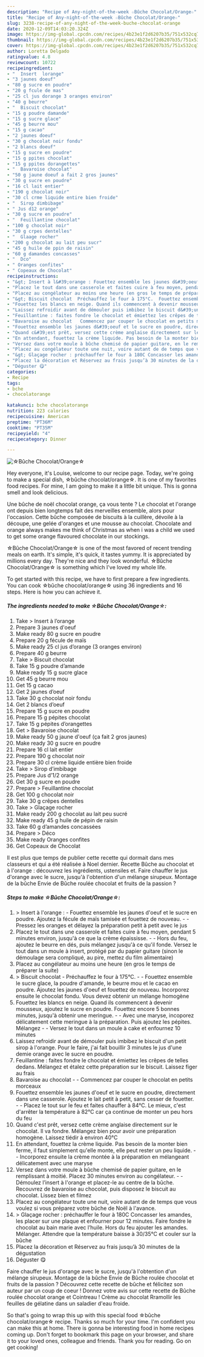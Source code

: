 ```yaml
---
description: "Recipe of Any-night-of-the-week ☆Bûche Chocolat/Orange☆"
title: "Recipe of Any-night-of-the-week ☆Bûche Chocolat/Orange☆"
slug: 3238-recipe-of-any-night-of-the-week-buche-chocolat-orange
date: 2020-12-09T14:03:20.324Z
image: https://img-global.cpcdn.com/recipes/4b23e1f2d6207b35/751x532cq70/☆buche-chocolatorange☆-photo-principale-de-la-recette.jpg
thumbnail: https://img-global.cpcdn.com/recipes/4b23e1f2d6207b35/751x532cq70/☆buche-chocolatorange☆-photo-principale-de-la-recette.jpg
cover: https://img-global.cpcdn.com/recipes/4b23e1f2d6207b35/751x532cq70/☆buche-chocolatorange☆-photo-principale-de-la-recette.jpg
author: Loretta Delgado
ratingvalue: 4.8
reviewcount: 10722
recipeingredient:
- "  Insert  lorange"
- "3 jaunes doeuf"
- "80 g sucre en poudre"
- "20 g fcule de mas"
- "25 cl jus dorange 3 oranges environ"
- "40 g beurre"
- "  Biscuit chocolat"
- "15 g poudre damande"
- "15 g sucre glace"
- "45 g beurre mou"
- "15 g cacao"
- "2 jaunes doeuf"
- "30 g chocolat noir fondu"
- "2 blancs doeuf"
- "15 g sucre en poudre"
- "15 g ppites chocolat"
- "15 g ppites dorangettes"
- "  Bavaroise chocolat"
- "50 g jaune doeuf a fait 2 gros jaunes"
- "30 g sucre en poudre"
- "16 cl lait entier"
- "190 g chocolat noir"
- "30 cl crme liquide entire bien froide"
- "  Sirop dimbibage"
- " Jus d12 orange"
- "30 g sucre en poudre"
- "  Feuillantine chocolat"
- "100 g chocolat noir"
- "30 g crpes dentelles"
- "  Glaage rocher"
- "200 g chocolat au lait peu sucr"
- "45 g huile de ppin de raisin"
- "60 g damandes concasses"
- "  Dco"
- " Oranges confites"
- " Copeaux de Chocolat"
recipeinstructions:
- "&gt; Insert à l&#39;orange : Fouettez ensemble les jaunes d&#39;oeuf et le sucre en poudre. Ajoutez la fécule de maïs tamisée et fouettez de nouveau.  Pressez les oranges et délayez la préparation petit à petit avec le jus"
- "Placez le tout dans une casserole et faites cuire à feu moyen, pendant 5 minutes environ, jusqu&#39;à ce que la crème épaississe.  Hors du feu, ajoutez le beurre en dés, puis mélangez jusqu&#39;à ce qu&#39;il fonde. Versez le tout dans un moule à insert, protégé par du papier guitare (sinon le démoulage sera compliqué, au pire, mettez du film alimentaire)"
- "Placez au congélateur au moins une heure (en gros le temps de préparer la suite)"
- "&gt; Biscuit chocolat  Préchauffez le four à 175°C.  Fouettez ensemble le sucre glace, la poudre d&#39;amande, le beurre mou et le cacao en poudre. Ajoutez les jaunes d&#39;oeuf et fouettez de nouveau. Incorporez ensuite le chocolat fondu. Vous devez obtenir un mélange homogène"
- "Fouettez les blancs en neige. Quand ils commencent à devenir mousseux, ajoutez le sucre en poudre. Fouettez encore 5 bonnes minutes, jusqu&#39;à obtenir une meringue.  Avec une maryse, incoporez délicatement cette meringue à la préparation. Puis ajoutez les pépites. Mélangez   Versez le tout dans un moule à cake et enfournez 10 minutes"
- "Laissez refroidir avant de démouler puis imbibez le biscuit d&#39;un petit sirop à l&#39;orange. Pour le faire, j&#39;ai fait bouillir 3 minutes le jus d&#39;une demie orange avec le sucre en poudre."
- "Feuillantine : faites fondre le chocolat et émiettez les crêpes de telles dedans. Mélangez et étalez cette préparation sur le biscuit. Laissez figer au frais"
- "Bavaroise au chocolat   Commencez par couper le chocolat en petits morceaux"
- "Fouettez ensemble les jaunes d&#39;oeuf et le sucre en poudre, directement dans une casserole. Ajoutez le lait petit à petit, sans cesser de fouetter.  Placez le tout sur le feu et faites chauffer à 84°C. Le mieux, c&#39;est d&#39;arrêter la température à 82°C car ça continue de monter un peu hors du feu"
- "Quand c&#39;est prêt, versez cette crème anglaise directement sur le chocolat. Il va fondre. Mélangez bien pour avoir une préparation homogène. Laissez tiédir à environ 40°C"
- "En attendant, fouettez la crème liquide. Pas besoin de la monter bien ferme, il faut simplement qu&#39;elle monte, elle peut rester un peu liquide.  Incorporez ensuite la crème montée à la préparation en mélangeant délicatement avec une maryse"
- "Versez dans votre moule à bûche chemisé de papier guitare, en le remplissant à moitié. Placez 30 minutes environ au congélateur.   Démoulez l’insert à l&#39;orange et placez-le au centre de la bûche. Recouvrez de bavaroise au chocolat, puis disposez le biscuit au chocolat. Lissez bien et filmez"
- "Placez au congélateur toute une nuit, voire autant de de temps que vous voulez si vous préparez votre bûche de Noël à l&#39;avance."
- "&gt; Glaçage rocher : préchauffer le four à 180C Concasser les amandes, les placer sur une plaque et enfourner pour 12 minutes. Faire fondre le chocolat au bain marie avec l’huile. Hors du feu ajouter les amandes. Mélanger. Attendre que la température baisse à 30/35°C et couler sur la bûche"
- "Placez la décoration et Réservez au frais jusqu’à 30 minutes de la dégustation"
- "Déguster 😋"
categories:
- Recipe
tags:
- bche
- chocolatorange

katakunci: bche chocolatorange 
nutrition: 223 calories
recipecuisine: American
preptime: "PT36M"
cooktime: "PT35M"
recipeyield: "4"
recipecategory: Dinner

---
```



![☆Bûche Chocolat/Orange☆](https://img-global.cpcdn.com/recipes/4b23e1f2d6207b35/751x532cq70/☆buche-chocolatorange☆-photo-principale-de-la-recette.jpg)

Hey everyone, it's Louise, welcome to our recipe page. Today, we're going to make a special dish, ☆bûche chocolat/orange☆. It is one of my favorites food recipes. For mine, I am going to make it a little bit unique. This is gonna smell and look delicious.

Une bûche de noël chocolat orange, ça vous tente ? Le chocolat et l&#39;orange ont depuis bien longtemps fait des merveilles ensemble, alors pour l&#39;occasion. Cette bûche composée de biscuits à la cuillère, dévoile à la découpe, une gelée d&#39;oranges et une mousse au chocolat. Chocolate and orange always makes me think of Christmas as when i was a child we used to get some orange flavoured chocolate in our stockings.

☆Bûche Chocolat/Orange☆ is one of the most favored of recent trending meals on earth. It's simple, it's quick, it tastes yummy. It is appreciated by millions every day. They're nice and they look wonderful. ☆Bûche Chocolat/Orange☆ is something which I've loved my whole life.


To get started with this recipe, we have to first prepare a few ingredients. You can cook ☆bûche chocolat/orange☆ using 36 ingredients and 16 steps. Here is how you can achieve it.

<!--inarticleads1-->

##### The ingredients needed to make ☆Bûche Chocolat/Orange☆:

1. Take  &gt; Insert à l’orange
1. Prepare 3 jaunes d&#39;oeuf
1. Make ready 80 g sucre en poudre
1. Prepare 20 g fécule de maïs
1. Make ready 25 cl jus d’orange (3 oranges environ)
1. Prepare 40 g beurre
1. Take  &gt; Biscuit chocolat
1. Take 15 g poudre d’amande
1. Make ready 15 g sucre glace
1. Get 45 g beurre mou
1. Get 15 g cacao
1. Get 2 jaunes d’oeuf
1. Take 30 g chocolat noir fondu
1. Get 2 blancs d’oeuf
1. Prepare 15 g sucre en poudre
1. Prepare 15 g pépites chocolat
1. Take 15 g pépites d’orangettes
1. Get  &gt; Bavaroise chocolat
1. Make ready 50 g jaune d&#39;oeuf (ça fait 2 gros jaunes)
1. Make ready 30 g sucre en poudre
1. Prepare 16 cl lait entier
1. Prepare 190 g chocolat noir
1. Prepare 30 cl crème liquide entière bien froide
1. Take  &gt; Sirop d’imbibage
1. Prepare  Jus d’1/2 orange
1. Get 30 g sucre en poudre
1. Prepare  &gt; Feuillantine chocolat
1. Get 100 g chocolat noir
1. Take 30 g crêpes dentelles
1. Take  &gt; Glaçage rocher
1. Make ready 200 g chocolat au lait peu sucré
1. Make ready 45 g huile de pépin de raisin
1. Take 60 g d’amandes concassées
1. Prepare  &gt; Déco
1. Make ready  Oranges confites
1. Get  Copeaux de Chocolat


Il est plus que temps de publier cette recette qui dormait dans mes classeurs et qui a été réalisée à Noel dernier. Recette Bûche au chocolat et à l&#39;orange : découvrez les ingrédients, ustensiles et. Faire chauffer le jus d&#39;orange avec le sucre, jusqu&#39;à l&#39;obtention d&#39;un mélange sirupeux. Montage de la bûche  Envie de Bûche roulée chocolat et fruits de la passion ? 

<!--inarticleads2-->

##### Steps to make ☆Bûche Chocolat/Orange☆:

1. &gt; Insert à l&#39;orange : - Fouettez ensemble les jaunes d&#39;oeuf et le sucre en poudre. Ajoutez la fécule de maïs tamisée et fouettez de nouveau. -  - Pressez les oranges et délayez la préparation petit à petit avec le jus
1. Placez le tout dans une casserole et faites cuire à feu moyen, pendant 5 minutes environ, jusqu&#39;à ce que la crème épaississe. -  - Hors du feu, ajoutez le beurre en dés, puis mélangez jusqu&#39;à ce qu&#39;il fonde. Versez le tout dans un moule à insert, protégé par du papier guitare (sinon le démoulage sera compliqué, au pire, mettez du film alimentaire)
1. Placez au congélateur au moins une heure (en gros le temps de préparer la suite)
1. &gt; Biscuit chocolat  - Préchauffez le four à 175°C. -  - Fouettez ensemble le sucre glace, la poudre d&#39;amande, le beurre mou et le cacao en poudre. Ajoutez les jaunes d&#39;oeuf et fouettez de nouveau. Incorporez ensuite le chocolat fondu. Vous devez obtenir un mélange homogène
1. Fouettez les blancs en neige. Quand ils commencent à devenir mousseux, ajoutez le sucre en poudre. Fouettez encore 5 bonnes minutes, jusqu&#39;à obtenir une meringue. -  - Avec une maryse, incoporez délicatement cette meringue à la préparation. Puis ajoutez les pépites. Mélangez  -  - Versez le tout dans un moule à cake et enfournez 10 minutes
1. Laissez refroidir avant de démouler puis imbibez le biscuit d&#39;un petit sirop à l&#39;orange. Pour le faire, j&#39;ai fait bouillir 3 minutes le jus d&#39;une demie orange avec le sucre en poudre.
1. Feuillantine : faites fondre le chocolat et émiettez les crêpes de telles dedans. Mélangez et étalez cette préparation sur le biscuit. Laissez figer au frais
1. Bavaroise au chocolat  -  - Commencez par couper le chocolat en petits morceaux
1. Fouettez ensemble les jaunes d&#39;oeuf et le sucre en poudre, directement dans une casserole. Ajoutez le lait petit à petit, sans cesser de fouetter. -  - Placez le tout sur le feu et faites chauffer à 84°C. Le mieux, c&#39;est d&#39;arrêter la température à 82°C car ça continue de monter un peu hors du feu
1. Quand c&#39;est prêt, versez cette crème anglaise directement sur le chocolat. Il va fondre. Mélangez bien pour avoir une préparation homogène. Laissez tiédir à environ 40°C
1. En attendant, fouettez la crème liquide. Pas besoin de la monter bien ferme, il faut simplement qu&#39;elle monte, elle peut rester un peu liquide. -  - Incorporez ensuite la crème montée à la préparation en mélangeant délicatement avec une maryse
1. Versez dans votre moule à bûche chemisé de papier guitare, en le remplissant à moitié. Placez 30 minutes environ au congélateur.  -  - Démoulez l’insert à l&#39;orange et placez-le au centre de la bûche. Recouvrez de bavaroise au chocolat, puis disposez le biscuit au chocolat. Lissez bien et filmez
1. Placez au congélateur toute une nuit, voire autant de de temps que vous voulez si vous préparez votre bûche de Noël à l&#39;avance.
1. &gt; Glaçage rocher : préchauffer le four à 180C Concasser les amandes, les placer sur une plaque et enfourner pour 12 minutes. Faire fondre le chocolat au bain marie avec l’huile. Hors du feu ajouter les amandes. Mélanger. Attendre que la température baisse à 30/35°C et couler sur la bûche
1. Placez la décoration et Réservez au frais jusqu’à 30 minutes de la dégustation
1. Déguster 😋


Faire chauffer le jus d&#39;orange avec le sucre, jusqu&#39;à l&#39;obtention d&#39;un mélange sirupeux. Montage de la bûche  Envie de Bûche roulée chocolat et fruits de la passion ? Découvrez cette recette de bûche et félicitez son auteur par un coup de coeur ! Donnez votre avis sur cette recette de Bûche roulée chocolat orange et Cointreau ! Crème au chocolat Rramollir les feuilles de gélatine dans un saladier d&#39;eau froide. 

So that's going to wrap this up with this special food ☆bûche chocolat/orange☆ recipe. Thanks so much for your time. I'm confident you can make this at home. There is gonna be interesting food in home recipes coming up. Don't forget to bookmark this page on your browser, and share it to your loved ones, colleague and friends. Thank you for reading. Go on get cooking!
